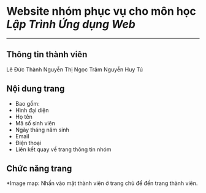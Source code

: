 # Website nhóm phục vụ cho môn học *Lập Trình Ứng dụng Web*

---

## Thông tin thành viên
Lê Đức Thành
Nguyễn Thị Ngọc Trâm
Nguyễn Huy Tú

## Nội dung trang
- Bao gồm:
 - Hình đại diện
 - Họ tên
 - Mã số sinh viên
 - Ngày tháng năm sinh
 - Email
 - Điện thoại
 - Liên kết quay về trang thông tin nhóm
 
## Chức năng trang
*Image map: Nhấn vào mặt thành viên ở trang chủ để đến trang thành viên.
 
